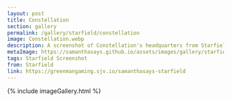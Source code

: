 ```yaml
---
layout: post
title: Constellation
section: gallery
permalink: /gallery/starfield/constellation
image: Constellation.webp
description: A screenshot of Constellation's headquarters from Starfield, taken by Samantha Says.
metaImage: https://samanthasays.github.io/assets/images/gallery/starfield/Constellation.webp
tags: Starfield Screenshot
from: Starfield
link: https://greenmangaming.sjv.io/samanthasays-starfield
---
```

{% include imageGallery.html %}